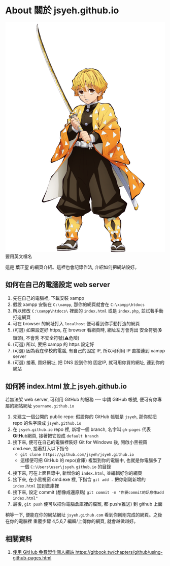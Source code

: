 About 關於 jsyeh.github.io
==========================

![圖名,如果讀不到圖的時會秀中文](we.png) 要用英文檔名

這是 葉正聖 的網頁介紹。這裡也會記錄作法, 介紹如何把網站設好。

如何在自己的電腦設定 web server
-------------------------------

1. 先在自己的電腦裡, 下載安裝 xampp
2. 假設 xampp 安裝在 `C:\xampp`, 那你的網頁就會在 `C:\xampp\htdocs`
3. 所以修改 `C:\xampp\htdocs\` 裡面的 `index.html` 或是 `index.php`, 並試著手動打造網頁
4. 可在 browser 的網址打入 `localhost` 便可看到你手動打造的網頁
5. (可選) 如果設定好 https, 在 browser 看網頁時, 網址左方會秀出 安全符號(🔒鎖頭), 不會秀 不安全符號(⚠️危險)
6. (可選) 所以, 要把 xampp 的 https 設定好
4. (可選) 因為我在學校的電腦, 有自己的固定 IP, 所以可利用 IP 直接連到 xampp server
7. (可選) 接著, 買好網址, 把 DNS 設到你的 固定IP, 就可用你買的網址, 連到你的網站

如何將 index.html 放上 jsyeh.github.io
--------------------------------------

若無法架 web server, 可利用 GitHub 的服務 --- 申請 GitHub 帳號, 便可有你專屬的網站網址 `yourname.github.io`

1. 先建立一個公開的 public repo: 假設你的 GitHub 帳號是 `jsyeh`, 那你就把 repo 的名字設成 `jsyeh.github.io`
2. 在 `jsyeh.github.io` repo 裡, 新增一個 branch, 名字叫 `gh-pages` 代表 **G**it**H**ub網頁, 接著把它設成 `default branch`
3. 接下來, 便可在自己的電腦裡裝好 Git for Windows 後, 開啟小黑視窗 cmd.exe, 接著打入以下指令
   - `git clone https://github.com/jsyeh/jsyeh.github.io`
   - 這樣便可把 GitHub 的 repo(倉庫) 複製到你的電腦中, 也就是你電腦多了一個 `C:\Users\user\jsyeh.github.io` 的目錄
4. 接下來, 可在上面目錄中, 新增你的 `index.html`, 並編輯好你的網頁
5. 接下來, 在小黑視窗 cmd.exe 裡, 下指含 `git add .` 把你剛剛新增的 `index.html` 加到倉庫裡
6. 接下來, 設定 commit (想像成還原點) `git commit -m "你要commit的訊息像add index.html"`
7. 最後, `git push` 便可以把你電腦倉庫裡的檔案, 都 push(推送) 到 github 上面

稍等一下, 便能在你的網站網址 `jsyeh.github.com` 看到你剛剛完成的網頁。之後在你的電腦裡 重覆步驟 4,5,6,7  編輯/上傳你的網頁, 就會越做越好。

相關資料
--------
1. [使用 GitHub 免費製作個人網站 https://gitbook.tw/chapters/github/using-github-pages.html ](https://gitbook.tw/chapters/github/using-github-pages.html)
